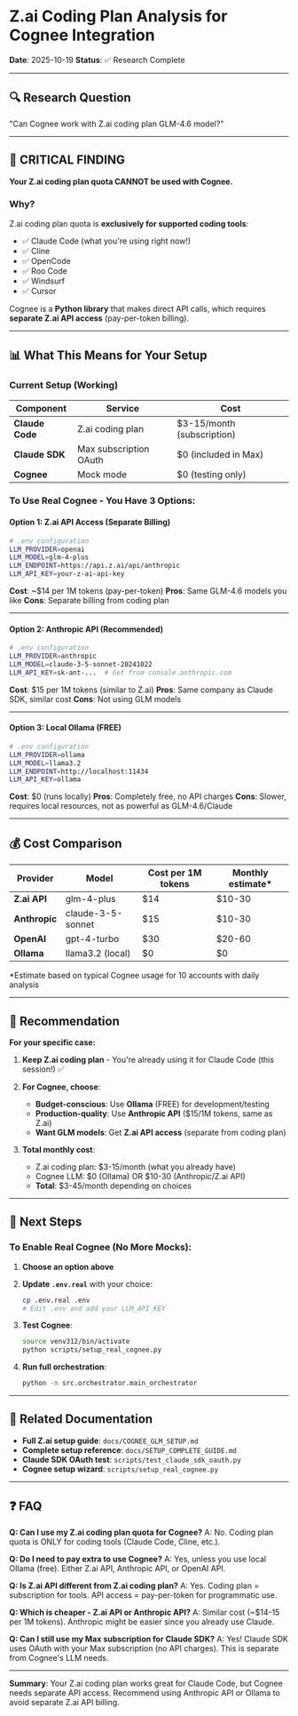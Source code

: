 # Z.ai Coding Plan Analysis for Cognee Integration

**Date**: 2025-10-19
**Status**: ✅ Research Complete

---

## 🔍 Research Question

"Can Cognee work with Z.ai coding plan GLM-4.6 model?"

---

## 🚨 CRITICAL FINDING

**Your Z.ai coding plan quota CANNOT be used with Cognee.**

### Why?

Z.ai coding plan quota is **exclusively for supported coding tools**:
- ✅ Claude Code (what you're using right now!)
- ✅ Cline
- ✅ OpenCode
- ✅ Roo Code
- ✅ Windsurf
- ✅ Cursor

Cognee is a **Python library** that makes direct API calls, which requires **separate Z.ai API access** (pay-per-token billing).

---

## 📊 What This Means for Your Setup

### Current Setup (Working)
| Component | Service | Cost |
|-----------|---------|------|
| **Claude Code** | Z.ai coding plan | $3-15/month (subscription) |
| **Claude SDK** | Max subscription OAuth | $0 (included in Max) |
| **Cognee** | Mock mode | $0 (testing only) |

### To Use Real Cognee - You Have 3 Options:

#### Option 1: Z.ai API Access (Separate Billing)
```bash
# .env configuration
LLM_PROVIDER=openai
LLM_MODEL=glm-4-plus
LLM_ENDPOINT=https://api.z.ai/api/anthropic
LLM_API_KEY=your-z-ai-api-key
```

**Cost**: ~$14 per 1M tokens (pay-per-token)
**Pros**: Same GLM-4.6 models you like
**Cons**: Separate billing from coding plan

---

#### Option 2: Anthropic API (Recommended)
```bash
# .env configuration
LLM_PROVIDER=anthropic
LLM_MODEL=claude-3-5-sonnet-20241022
LLM_API_KEY=sk-ant-...  # Get from console.anthropic.com
```

**Cost**: $15 per 1M tokens (similar to Z.ai)
**Pros**: Same company as Claude SDK, similar cost
**Cons**: Not using GLM models

---

#### Option 3: Local Ollama (FREE)
```bash
# .env configuration
LLM_PROVIDER=ollama
LLM_MODEL=llama3.2
LLM_ENDPOINT=http://localhost:11434
LLM_API_KEY=ollama
```

**Cost**: $0 (runs locally)
**Pros**: Completely free, no API charges
**Cons**: Slower, requires local resources, not as powerful as GLM-4.6/Claude

---

## 💰 Cost Comparison

| Provider | Model | Cost per 1M tokens | Monthly estimate* |
|----------|-------|-------------------|-------------------|
| **Z.ai API** | glm-4-plus | $14 | $10-30 |
| **Anthropic** | claude-3-5-sonnet | $15 | $10-30 |
| **OpenAI** | gpt-4-turbo | $30 | $20-60 |
| **Ollama** | llama3.2 (local) | $0 | $0 |

*Estimate based on typical Cognee usage for 10 accounts with daily analysis

---

## 🎯 Recommendation

**For your specific case:**

1. **Keep Z.ai coding plan** - You're already using it for Claude Code (this session!) ✅

2. **For Cognee, choose**:
   - **Budget-conscious**: Use **Ollama** (FREE) for development/testing
   - **Production-quality**: Use **Anthropic API** ($15/1M tokens, same as Z.ai)
   - **Want GLM models**: Get **Z.ai API access** (separate from coding plan)

3. **Total monthly cost**:
   - Z.ai coding plan: $3-15/month (what you already have)
   - Cognee LLM: $0 (Ollama) OR $10-30 (Anthropic/Z.ai API)
   - **Total**: $3-45/month depending on choices

---

## 📝 Next Steps

### To Enable Real Cognee (No More Mocks):

1. **Choose an option above**

2. **Update `.env.real`** with your choice:
   ```bash
   cp .env.real .env
   # Edit .env and add your LLM_API_KEY
   ```

3. **Test Cognee**:
   ```bash
   source venv312/bin/activate
   python scripts/setup_real_cognee.py
   ```

4. **Run full orchestration**:
   ```bash
   python -m src.orchestrator.main_orchestrator
   ```

---

## 🔗 Related Documentation

- **Full Z.ai setup guide**: `docs/COGNEE_GLM_SETUP.md`
- **Complete setup reference**: `docs/SETUP_COMPLETE_GUIDE.md`
- **Claude SDK OAuth test**: `scripts/test_claude_sdk_oauth.py`
- **Cognee setup wizard**: `scripts/setup_real_cognee.py`

---

## ❓ FAQ

**Q: Can I use my Z.ai coding plan quota for Cognee?**
A: No. Coding plan quota is ONLY for coding tools (Claude Code, Cline, etc.).

**Q: Do I need to pay extra to use Cognee?**
A: Yes, unless you use local Ollama (free). Either Z.ai API, Anthropic API, or OpenAI API.

**Q: Is Z.ai API different from Z.ai coding plan?**
A: Yes. Coding plan = subscription for tools. API access = pay-per-token for programmatic use.

**Q: Which is cheaper - Z.ai API or Anthropic API?**
A: Similar cost (~$14-15 per 1M tokens). Anthropic might be easier since you already use Claude.

**Q: Can I still use my Max subscription for Claude SDK?**
A: Yes! Claude SDK uses OAuth with your Max subscription (no API charges). This is separate from Cognee's LLM needs.

---

**Summary**: Your Z.ai coding plan works great for Claude Code, but Cognee needs separate API access. Recommend using Anthropic API or Ollama to avoid separate Z.ai API billing.
